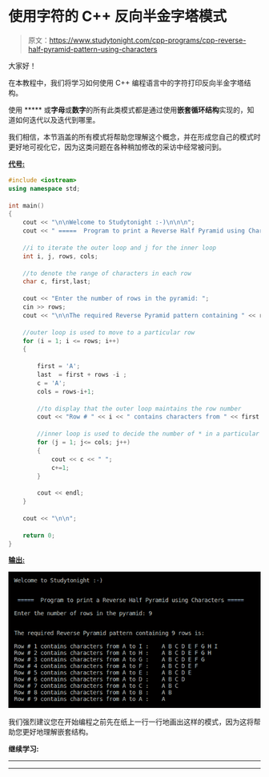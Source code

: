# 使用字符的 C++ 反向半金字塔模式

> 原文：<https://www.studytonight.com/cpp-programs/cpp-reverse-half-pyramid-pattern-using-characters>

大家好！

在本教程中，我们将学习如何使用 C++ 编程语言中的字符打印反向半金字塔结构。

使用 ***** 或**字母**或**数字**的所有此类模式都是通过使用**嵌套循环结构**实现的，知道如何迭代以及迭代到哪里。

我们相信，本节涵盖的所有模式将帮助您理解这个概念，并在形成您自己的模式时更好地可视化它，因为这类问题在各种稍加修改的采访中经常被问到。

<u>**代号:**</u>

```cpp
#include <iostream>
using namespace std;

int main()
{
    cout << "\n\nWelcome to Studytonight :-)\n\n\n";
    cout << " =====  Program to print a Reverse Half Pyramid using Characters ===== \n\n";

    //i to iterate the outer loop and j for the inner loop
    int i, j, rows, cols;

    //to denote the range of characters in each row
    char c, first,last; 

    cout << "Enter the number of rows in the pyramid: ";
    cin >> rows;
    cout << "\n\nThe required Reverse Pyramid pattern containing " << rows << " rows is:\n\n";

    //outer loop is used to move to a particular row
    for (i = 1; i <= rows; i++)
    {

        first = 'A';
        last  = first + rows -i ;
        c = 'A';
        cols = rows-i+1;

        //to display that the outer loop maintains the row number
        cout << "Row # " << i << " contains characters from " << first << " to " << last << " :    ";

        //inner loop is used to decide the number of * in a particular row
        for (j = 1; j<= cols; j++)
        {
            cout << c << " ";
            c+=1;
        }

        cout << endl;
    }

    cout << "\n\n";

    return 0;
}
```

<u>**输出:**</u>

![C++ reverse half pyramid using characters](img/f8d17cc1ca8768eb66e42f6872d9840d.png)

我们强烈建议您在开始编程之前先在纸上一行一行地画出这样的模式，因为这将帮助您更好地理解嵌套结构。

**继续学习:**

* * *

* * *